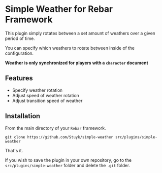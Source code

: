 # Simple Weather for Rebar Framework

This plugin simply rotates between a set amount of weathers over a given period of time.

You can specify which weathers to rotate between inside of the configuration.

**Weather is only synchronized for players with a `character` document**

## Features

-   Specify weather rotation
-   Adjust speed of weather rotation
-   Adjust transition speed of weather

## Installation

From the main directory of your `Rebar` framework.

```
git clone https://github.com/Stuyk/simple-weather src/plugins/simple-weather
```

That's it.

If you wish to save the plugin in your own repository, go to the `src/plugins/simple-weather` folder and delete the `.git` folder.
